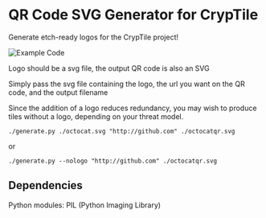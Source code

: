 QR Code SVG Generator for CrypTile
==================================
Generate etch-ready logos for the CrypTile project!

![Example Code](http://ddrboxman.github.com/QR-Code-SVG-Logo-Generator/sample.png)

Logo should be a svg file, the output QR code is also an SVG

Simply pass the svg file containing the logo, the url you want on the QR code, and the output filename

Since the addition of a logo reduces redundancy, you may wish to produce tiles without a logo, depending on your threat model.

```
./generate.py ./octocat.svg "http://github.com" ./octocatqr.svg
```
or
```
./generate.py --nologo "http://github.com" ./octocatqr.svg
```

Dependencies
------------
Python modules:
PIL (Python Imaging Library)
